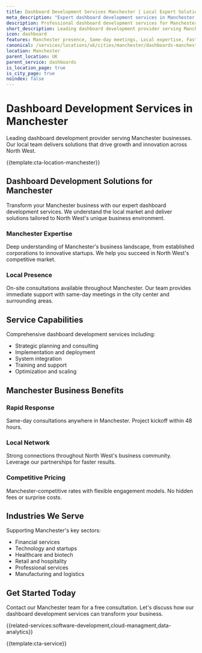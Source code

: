 ```yaml
---
title: Dashboard Development Services Manchester | Local Expert Solutions
meta_description: "Expert dashboard development services in Manchester. Local team, same-day consultations, proven results. Transform your business today."
description: Professional dashboard development services for Manchester businesses
short_description: Leading dashboard development provider serving Manchester and North West.
icon: dashboard
features: Manchester presence, Same-day meetings, Local expertise, Fast deployment, Competitive rates, Proven track record
canonical: /services/locations/uk/cities/manchester/dashboards-manchester.html
location: Manchester
parent_location: UK
parent_service: dashboards
is_location_page: true
is_city_page: true
noindex: false
---
```


# Dashboard Development Services in Manchester

Leading dashboard development provider serving Manchester businesses. Our local team delivers solutions that drive growth and innovation across North West.

{{template:cta-location-manchester}}

## Dashboard Development Solutions for Manchester

Transform your Manchester business with our expert dashboard development services. We understand the local market and deliver solutions tailored to North West's unique business environment.

### Manchester Expertise

Deep understanding of Manchester's business landscape, from established corporations to innovative startups. We help you succeed in North West's competitive market.

### Local Presence

On-site consultations available throughout Manchester. Our team provides immediate support with same-day meetings in the city center and surrounding areas.

## Service Capabilities

Comprehensive dashboard development services including:
- Strategic planning and consulting
- Implementation and deployment
- System integration
- Training and support
- Optimization and scaling

## Manchester Business Benefits

### Rapid Response
Same-day consultations anywhere in Manchester. Project kickoff within 48 hours.

### Local Network
Strong connections throughout North West's business community. Leverage our partnerships for faster results.

### Competitive Pricing
Manchester-competitive rates with flexible engagement models. No hidden fees or surprise costs.

## Industries We Serve

Supporting Manchester's key sectors:
- Financial services
- Technology and startups
- Healthcare and biotech
- Retail and hospitality
- Professional services
- Manufacturing and logistics

## Get Started Today

Contact our Manchester team for a free consultation. Let's discuss how our dashboard development services can transform your business.

{{related-services:software-development,cloud-managment,data-analytics}}

{{template:cta-service}}
